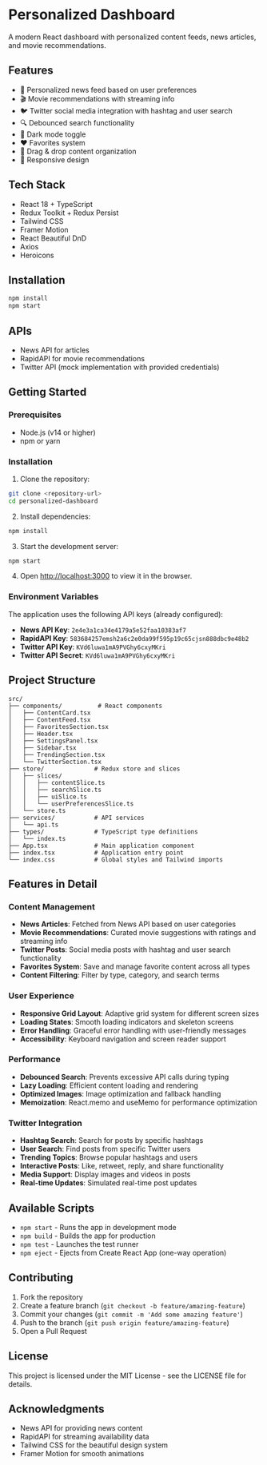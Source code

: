 # Personalized Dashboard

A modern React dashboard with personalized content feeds, news articles, and movie recommendations.

## Features

- 📰 Personalized news feed based on user preferences
- 🎬 Movie recommendations with streaming info
- 🐦 Twitter social media integration with hashtag and user search
- 🔍 Debounced search functionality
- 🌙 Dark mode toggle
- ❤️ Favorites system
- 🎨 Drag & drop content organization
- 📱 Responsive design

## Tech Stack

- React 18 + TypeScript
- Redux Toolkit + Redux Persist
- Tailwind CSS
- Framer Motion
- React Beautiful DnD
- Axios
- Heroicons

## Installation

```bash
npm install
npm start
```

## APIs

- News API for articles
- RapidAPI for movie recommendations
- Twitter API (mock implementation with provided credentials)

## Getting Started

### Prerequisites
- Node.js (v14 or higher)
- npm or yarn

### Installation

1. Clone the repository:
```bash
git clone <repository-url>
cd personalized-dashboard
```

2. Install dependencies:
```bash
npm install
```

3. Start the development server:
```bash
npm start
```

4. Open [http://localhost:3000](http://localhost:3000) to view it in the browser.

### Environment Variables

The application uses the following API keys (already configured):

- **News API Key**: `2e4e3a1ca34e4179a5e52faa10383af7`
- **RapidAPI Key**: `583684257emsh2a6c2e0da99f595p19c65cjsn888dbc9e48b2`
- **Twitter API Key**: `KVd6luwa1mA9PVGhy6cxyMKri`
- **Twitter API Secret**: `KVd6luwa1mA9PVGhy6cxyMKri`

## Project Structure

```
src/
├── components/          # React components
│   ├── ContentCard.tsx
│   ├── ContentFeed.tsx
│   ├── FavoritesSection.tsx
│   ├── Header.tsx
│   ├── SettingsPanel.tsx
│   ├── Sidebar.tsx
│   ├── TrendingSection.tsx
│   └── TwitterSection.tsx
├── store/              # Redux store and slices
│   ├── slices/
│   │   ├── contentSlice.ts
│   │   ├── searchSlice.ts
│   │   ├── uiSlice.ts
│   │   └── userPreferencesSlice.ts
│   └── store.ts
├── services/           # API services
│   └── api.ts
├── types/              # TypeScript type definitions
│   └── index.ts
├── App.tsx             # Main application component
├── index.tsx           # Application entry point
└── index.css           # Global styles and Tailwind imports
```

## Features in Detail

### Content Management
- **News Articles**: Fetched from News API based on user categories
- **Movie Recommendations**: Curated movie suggestions with ratings and streaming info
- **Twitter Posts**: Social media posts with hashtag and user search functionality
- **Favorites System**: Save and manage favorite content across all types
- **Content Filtering**: Filter by type, category, and search terms

### User Experience
- **Responsive Grid Layout**: Adaptive grid system for different screen sizes
- **Loading States**: Smooth loading indicators and skeleton screens
- **Error Handling**: Graceful error handling with user-friendly messages
- **Accessibility**: Keyboard navigation and screen reader support

### Performance
- **Debounced Search**: Prevents excessive API calls during typing
- **Lazy Loading**: Efficient content loading and rendering
- **Optimized Images**: Image optimization and fallback handling
- **Memoization**: React.memo and useMemo for performance optimization

### Twitter Integration
- **Hashtag Search**: Search for posts by specific hashtags
- **User Search**: Find posts from specific Twitter users
- **Trending Topics**: Browse popular hashtags and users
- **Interactive Posts**: Like, retweet, reply, and share functionality
- **Media Support**: Display images and videos in posts
- **Real-time Updates**: Simulated real-time post updates

## Available Scripts

- `npm start` - Runs the app in development mode
- `npm build` - Builds the app for production
- `npm test` - Launches the test runner
- `npm eject` - Ejects from Create React App (one-way operation)

## Contributing

1. Fork the repository
2. Create a feature branch (`git checkout -b feature/amazing-feature`)
3. Commit your changes (`git commit -m 'Add some amazing feature'`)
4. Push to the branch (`git push origin feature/amazing-feature`)
5. Open a Pull Request

## License

This project is licensed under the MIT License - see the LICENSE file for details.

## Acknowledgments

- News API for providing news content
- RapidAPI for streaming availability data
- Tailwind CSS for the beautiful design system
- Framer Motion for smooth animations 
